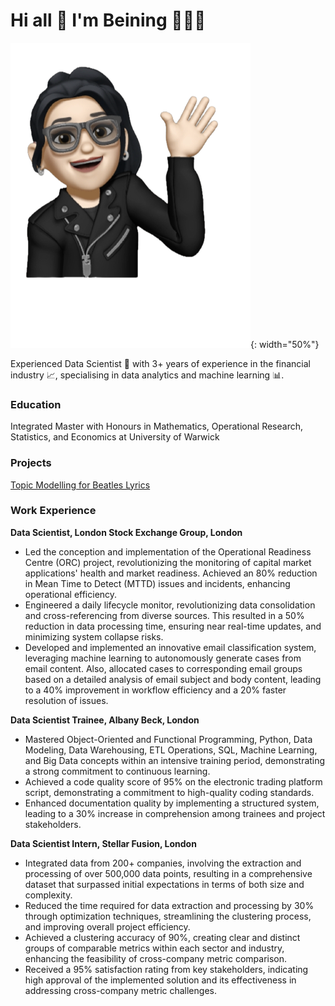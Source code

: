 # Hi all 👋 I'm Beining 👩🏻‍💻

![Avatar](/assets/img/avatar.png#right){: width="50%"}
<!-- <img style="float: right;" src="/assets/img/avatar.png"> -->

Experienced Data Scientist 🚀 with 3+ years of experience in the financial industry 📈, specialising in data analytics and machine learning 📊.

### Education
Integrated Master with Honours in Mathematics, Operational Research, Statistics, and Economics at University of Warwick

### Projects
[Topic Modelling for Beatles Lyrics](https://github.com/BeiningZhang/beatles-lyrics-analysis.git)

### Work Experience
**Data Scientist, London Stock Exchange Group, London**
- Led the conception and implementation of the Operational Readiness Centre (ORC) project, revolutionizing the monitoring of capital market applications' health and market readiness. Achieved an 80% reduction in Mean Time to Detect (MTTD) issues and incidents, enhancing operational efficiency.
- Engineered a daily lifecycle monitor, revolutionizing data consolidation and cross-referencing from diverse sources. This resulted in a 50% reduction in data processing time, ensuring near real-time updates, and minimizing system collapse risks.
- Developed and implemented an innovative email classification system, leveraging machine learning to autonomously generate cases from email content. Also, allocated cases to corresponding email groups based on a detailed analysis of email subject and body content, leading to a 40% improvement in workflow efficiency and a 20% faster resolution of issues.

**Data Scientist Trainee, Albany Beck, London**
- Mastered Object-Oriented and Functional Programming, Python, Data Modeling, Data Warehousing, ETL Operations, SQL, Machine Learning, and Big Data concepts within an intensive training period, demonstrating a strong commitment to continuous learning.
- Achieved a code quality score of 95% on the electronic trading platform script, demonstrating a commitment to high-quality coding standards.
- Enhanced documentation quality by implementing a structured system, leading to a 30% increase in comprehension among trainees and project stakeholders.

**Data Scientist Intern, Stellar Fusion, London**
- Integrated data from 200+ companies, involving the extraction and processing of over 500,000 data points, resulting in a comprehensive dataset that surpassed initial expectations in terms of both size and complexity.
- Reduced the time required for data extraction and processing by 30% through optimization techniques, streamlining the clustering process, and improving overall project efficiency.
- Achieved a clustering accuracy of 90%, creating clear and distinct groups of comparable metrics within each sector and industry, enhancing the feasibility of cross-company metric comparison.
- Received a 95% satisfaction rating from key stakeholders, indicating high approval of the implemented solution and its effectiveness in addressing cross-company metric challenges. 


